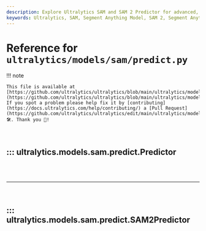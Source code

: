```yaml
---
description: Explore Ultralytics SAM and SAM 2 Predictor for advanced, real-time image segmentation using the Segment Anything Model (SAM and SAM 2). Complete implementation details and auxiliary utilities.
keywords: Ultralytics, SAM, Segment Anything Model, SAM 2, Segment Anything Model 2, image segmentation, real-time, prediction, AI, machine learning, Python, torch, inference
---
```


# Reference for `ultralytics/models/sam/predict.py`

!!! note

    This file is available at [https://github.com/ultralytics/ultralytics/blob/main/ultralytics/models/sam/predict.py](https://github.com/ultralytics/ultralytics/blob/main/ultralytics/models/sam/predict.py). If you spot a problem please help fix it by [contributing](https://docs.ultralytics.com/help/contributing/) a [Pull Request](https://github.com/ultralytics/ultralytics/edit/main/ultralytics/models/sam/predict.py) 🛠️. Thank you 🙏!

<br>

## ::: ultralytics.models.sam.predict.Predictor

<br><br><hr><br>

## ::: ultralytics.models.sam.predict.SAM2Predictor

<br><br>
